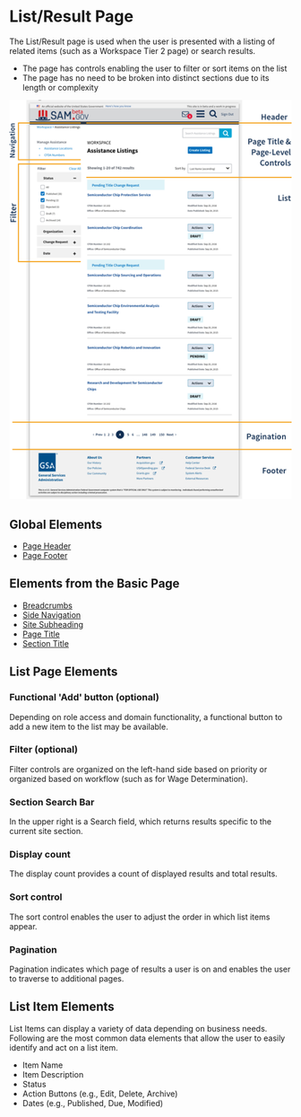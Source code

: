 # List/Result Page

The List/Result page is used when the user is presented with a listing of related items (such as a Workspace Tier 2 page) or search results.

- The page has controls enabling the user to filter or sort items on the list
- The page has no need to be broken into distinct sections due to its length or complexity

![List Page Layout](/src/assets/img/ListPageLayout.png)

## Global Elements

- [Page Header](../elements/GlobalElements.md#PageHeader)
- [Page Footer](../elements/GlobalElements.md#PageFooter)

## Elements from the Basic Page

- [Breadcrumbs](../pages/BasicPage.md#BreadCrumbs)
- [Side Navigation](../pages/BasicPage.md#SideNavigation)
- [Site Subheading](../pages/BasicPage.md#SiteSubheading)
- [Page Title](../pages/BasicPage.md#PageTitle)
- [Section Title](../pages/BasicPage.md#SectionTitle)

## List Page Elements

### Functional 'Add' button (optional)
Depending on role access and domain functionality, a functional button to add a new item to the list may be available.

### Filter (optional)
Filter controls are organized on the left-hand side based on priority or organized based on workflow (such as for Wage Determination).

### Section Search Bar
In the upper right is a Search field, which returns results specific to the current site section.

### Display count
The display count provides a count of displayed results and total results.

### Sort control
The sort control enables the user to adjust the order in which list items appear.

### Pagination
Pagination indicates which page of results a user is on and enables the user to traverse to additional pages.

## List Item Elements

List Items can display a variety of data depending on business needs. Following are the most common data elements that allow the user to easily identify and act on a list item.

- Item Name
- Item Description
- Status
- Action Buttons (e.g., Edit, Delete, Archive)
- Dates (e.g., Published, Due, Modified)
